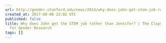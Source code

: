 ```yaml
---
url: http://gender.stanford.edu/news/2014/why-does-john-get-stem-job-rather-jennifer
created_at: 2017-08-06 22:02 UTC
published: false
title: Why does John get the STEM job rather than Jennifer? | The Clayman Institute
  for Gender Research
tags: []
---
```



